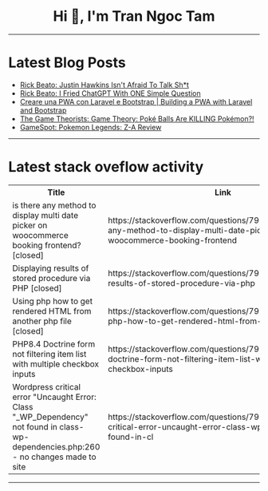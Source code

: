 <h1 align="center">Hi 👋, I'm Tran Ngoc Tam</h1>

---

# Latest Blog Posts 
<!-- BLOG-POST-LIST:START -->
- [Rick Beato: Justin Hawkins Isn&#39;t Afraid To Talk Sh*t](https://dev.to/music_youtube/rick-beato-justin-hawkins-isnt-afraid-to-talk-sht-200m)
- [Rick Beato: I Fried ChatGPT With ONE Simple Question](https://dev.to/music_youtube/rick-beato-i-fried-chatgpt-with-one-simple-question-3io9)
- [Creare una PWA con Laravel e Bootstrap | Building a PWA with Laravel and Bootstrap](https://dev.to/roberto_celano/creare-una-pwa-con-laravel-e-bootstrap-building-a-pwa-with-laravel-and-bootstrap-5epe)
- [The Game Theorists: Game Theory: Poké Balls Are KILLING Pokémon?!](https://dev.to/gg_news/the-game-theorists-game-theory-poke-balls-are-killing-pokemon-540l)
- [GameSpot: Pokemon Legends: Z-A Review](https://dev.to/gg_news/gamespot-pokemon-legends-z-a-review-3e2l)
<!-- BLOG-POST-LIST:END -->

---

# Latest stack oveflow activity
<table>
  <tr><th>Title</th><th>Link</th></tr>
  <!-- STACKOVERFLOW:START --><tr><td>is there any method to display multi date picker on woocommerce booking frontend? [closed]</td><td>https://stackoverflow.com/questions/79793913/is-there-any-method-to-display-multi-date-picker-on-woocommerce-booking-frontend</td></tr><tr><td>Displaying results of stored procedure via PHP [closed]</td><td>https://stackoverflow.com/questions/79793889/displaying-results-of-stored-procedure-via-php</td></tr><tr><td>Using php how to get rendered HTML from another php file [closed]</td><td>https://stackoverflow.com/questions/79793828/using-php-how-to-get-rendered-html-from-another-php-file</td></tr><tr><td>PHP8.4 Doctrine form not filtering item list with multiple checkbox inputs</td><td>https://stackoverflow.com/questions/79793762/php8-4-doctrine-form-not-filtering-item-list-with-multiple-checkbox-inputs</td></tr><tr><td>Wordpress critical error &quot;Uncaught Error: Class &quot;_WP_Dependency&quot; not found in class-wp-dependencies.php:260 - no changes made to site</td><td>https://stackoverflow.com/questions/79793700/wordpress-critical-error-uncaught-error-class-wp-dependency-not-found-in-cl</td></tr><!-- STACKOVERFLOW:END -->
</table>

---


